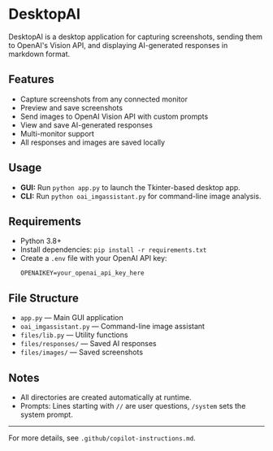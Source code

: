 # DesktopAI

DesktopAI is a desktop application for capturing screenshots, sending them to OpenAI's Vision API, and displaying AI-generated responses in markdown format.

## Features
- Capture screenshots from any connected monitor
- Preview and save screenshots
- Send images to OpenAI Vision API with custom prompts
- View and save AI-generated responses
- Multi-monitor support
- All responses and images are saved locally

## Usage
- **GUI:** Run `python app.py` to launch the Tkinter-based desktop app.
- **CLI:** Run `python oai_imgassistant.py` for command-line image analysis.

## Requirements
- Python 3.8+
- Install dependencies: `pip install -r requirements.txt`
- Create a `.env` file with your OpenAI API key:
  ```
  OPENAIKEY=your_openai_api_key_here
  ```

## File Structure
- `app.py` — Main GUI application
- `oai_imgassistant.py` — Command-line image assistant
- `files/lib.py` — Utility functions
- `files/responses/` — Saved AI responses
- `files/images/` — Saved screenshots

## Notes
- All directories are created automatically at runtime.
- Prompts: Lines starting with `//` are user questions, `/system` sets the system prompt.

---

For more details, see `.github/copilot-instructions.md`.
